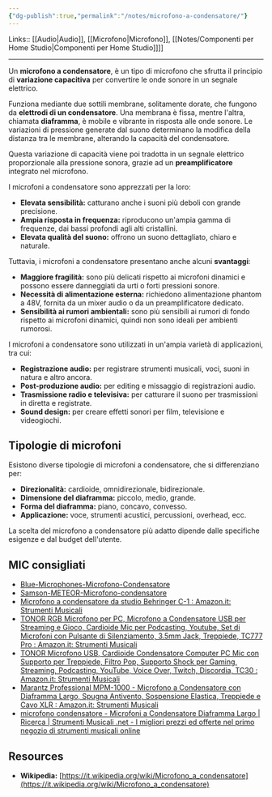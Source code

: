 ```yaml
---
{"dg-publish":true,"permalink":"/notes/microfono-a-condensatore/"}
---
```


Links:: [[Audio\|Audio]], [[Microfono\|Microfono]], [[Notes/Componenti per Home Studio\|Componenti per Home Studio]]]]

---
Un **microfono a condensatore**, è un tipo di microfono che sfrutta il principio di **variazione capacitiva** per convertire le onde sonore in un segnale elettrico.

Funziona mediante due sottili membrane, solitamente dorate, che fungono da **elettrodi di un condensatore**. Una membrana è fissa, mentre l'altra, chiamata **diaframma**, è mobile e vibrante in risposta alle onde sonore. Le variazioni di pressione generate dal suono determinano la modifica della distanza tra le membrane, alterando la capacità del condensatore.

Questa variazione di capacità viene poi tradotta in un segnale elettrico proporzionale alla pressione sonora, grazie ad un **preamplificatore** integrato nel microfono.

I microfoni a condensatore sono apprezzati per la loro:

- **Elevata sensibilità:** catturano anche i suoni più deboli con grande precisione.
- **Ampia risposta in frequenza:** riproducono un'ampia gamma di frequenze, dai bassi profondi agli alti cristallini.
- **Elevata qualità del suono:** offrono un suono dettagliato, chiaro e naturale.

Tuttavia, i microfoni a condensatore presentano anche alcuni **svantaggi**:

- **Maggiore fragilità:** sono più delicati rispetto ai microfoni dinamici e possono essere danneggiati da urti o forti pressioni sonore.
- **Necessità di alimentazione esterna:** richiedono alimentazione phantom a 48V, fornita da un mixer audio o da un preamplificatore dedicato.
- **Sensibilità ai rumori ambientali:** sono più sensibili ai rumori di fondo rispetto ai microfoni dinamici, quindi non sono ideali per ambienti rumorosi.

I microfoni a condensatore sono utilizzati in un'ampia varietà di applicazioni, tra cui:

- **Registrazione audio:** per registrare strumenti musicali, voci, suoni in natura e altro ancora.
- **Post-produzione audio:** per editing e missaggio di registrazioni audio.
- **Trasmissione radio e televisiva:** per catturare il suono per trasmissioni in diretta e registrate.
- **Sound design:** per creare effetti sonori per film, televisione e videogiochi.

## Tipologie di microfoni

Esistono diverse tipologie di microfoni a condensatore, che si differenziano per:

- **Direzionalità:** cardioide, omnidirezionale, bidirezionale.
- **Dimensione del diaframma:** piccolo, medio, grande.
- **Forma del diaframma:** piano, concavo, convesso.
- **Applicazione:** voce, strumenti acustici, percussioni, overhead, ecc.

La scelta del microfono a condensatore più adatto dipende dalle specifiche esigenze e dal budget dell'utente.


## MIC consigliati

- [Blue-Microphones-Microfono-Condensatore](https://www.amazon.it/Blue-Microphones-Microfono-Condensatore-Argento/dp/B002VA464S)
- [Samson-METEOR-Microfono-condensatore](https://www.amazon.it/Samson-METEOR-Microfono-condensatore-cardioide/dp/B004MF39YS?ie)
- [Microfono a condensatore da studio Behringer C-1 : Amazon.it: Strumenti Musicali](https://www.amazon.it/Behringer-Microfono-professionale-Condensatore-Cardiode/dp/B001QXCYZY/ref=sr_1_4?__mk_it_IT=%C3%85M%C3%85%C5%BD%C3%95%C3%91&crid=337UTJ7PRUP3Y&keywords=BEHRINGER%2BC1&qid=1689272365&sprefix=behringer%2Bc1%2Caps%2C113&sr=8-4&th=1)
- [TONOR RGB Microfono per PC, Microfono a Condensatore USB per Streaming e Gioco, Cardioide Mic per Podcasting, Youtube, Set di Microfoni con Pulsante di Silenziamento, 3.5mm Jack, Treppiede, TC777 Pro : Amazon.it: Strumenti Musicali](https://www.amazon.it/TONOR-Microfono-Condensatore-Podcasting-Silenziamento/dp/B0BYHHSLPC/ref=sr_1_11?crid=35Q7NORG4ORSU&keywords=microfono+condensatore&qid=1689272174&sprefix=microfono+cond%2Caps%2C139&sr=8-11)
- [TONOR Microfono USB, Cardioide Condensatore Computer PC Mic con Supporto per Treppiede, Filtro Pop, Supporto Shock per Gaming, Streaming, Podcasting, YouTube, Voice Over, Twitch, Discordia, TC30 : Amazon.it: Strumenti Musicali](https://www.amazon.it/Microfono-TONOR-Condensatore-Podcasting-TC30/dp/B08CVP2HXP/ref=sr_1_5?crid=35Q7NORG4ORSU&keywords=microfono%2Bcondensatore&qid=1689272174&sprefix=microfono%2Bcond%2Caps%2C139&sr=8-5&th=1)
- [Marantz Professional MPM-1000 - Microfono a Condensatore con Diaframma Largo, Spugna Antivento, Sospensione Elastica, Treppiede e Cavo XLR : Amazon.it: Strumenti Musicali](https://www.amazon.it/Marantz-Professional-MPM-1000-Condensatore-Sospensione/dp/B01C05AL4C/ref=sr_1_8?crid=35Q7NORG4ORSU&keywords=microfono%2Bcondensatore&qid=1689272174&sprefix=microfono%2Bcond%2Caps%2C139&sr=8-8&th=1)
- [microfono condensatore - Microfoni a Condensatore Diaframma Largo | Ricerca | Strumenti Musicali .net - I migliori prezzi ed offerte nel primo negozio di strumenti musicali online](https://www.strumentimusicali.net/advanced_search_result.php?inc_subcat=1&keywords=microfono+condensatore&manufacturers_id=&page=1&pfrom=51&pto=100.99&sort=3a&categories_id=974)

## Resources

- **Wikipedia:** [https://it.wikipedia.org/wiki/Microfono_a_condensatore](https://it.wikipedia.org/wiki/Microfono_a_condensatore)



